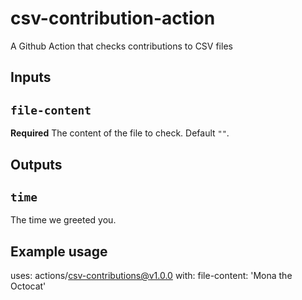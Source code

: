 # csv-contribution-action

A Github Action that checks contributions to CSV files

## Inputs

## `file-content`

**Required** The content of the file to check. Default `""`.

## Outputs

## `time`

The time we greeted you.

## Example usage

uses: actions/csv-contributions@v1.0.0
with:
    file-content: 'Mona the Octocat'